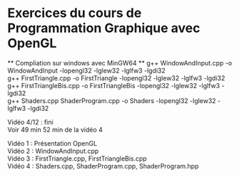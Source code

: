 # Exercices du cours de Programmation Graphique avec OpenGL  
  
** Compliation sur windows avec MinGW64  **
g++ WindowAndInput.cpp -o WindowAndInput -lopengl32 -lglew32 -lglfw3 -lgdi32  
g++ FirstTriangle.cpp -o FirstTriangle -lopengl32 -lglew32 -lglfw3 -lgdi32  
g++ FirstTriangleBis.cpp -o FirstTriangleBis -lopengl32 -lglew32 -lglfw3 -lgdi32  
g++ Shaders.cpp ShaderProgram.cpp -o Shaders -lopengl32 -lglew32 -lglfw3 -lgdi32  
  
Vidéo 4/12 : fini  
Voir 49 min 52 min de la vidéo 4  

Vidéo 1 : Présentation OpenGL  
Vidéo 2 : WindowAndInput.cpp  
Vidéo 3 : FirstTriangle.cpp, FirstTriangleBis.cpp  
Vidéo 4 : Shaders.cpp, ShaderProgram.cpp, ShaderProgram.hpp  
